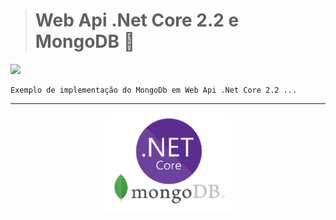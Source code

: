 > # Web Api .Net Core 2.2 e MongoDB 🔗
![](https://github.com/DevCarlosLima/Safira/blob/master/Docs/Images/Badges/release.svg)
```
Exemplo de implementação do MongoDb em Web Api .Net Core 2.2 ...
```
---
<p align="center">
<img src="https://github.com/DevCarlosLima/DotNetCore2.2_MongoDB/blob/master/Books/Images/image.PNG" width="200" heigth="200" />
</p>